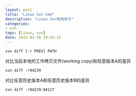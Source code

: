 ```yaml
---
layout: post  
title: "Linux Svn Cmd"  
description: "Linux Svn常用命令"  
categories:
- svn 
tags: [Linux, svn]
date: 2015-01-30 10:26:12
---
```


```shell
svn diff [-r PREV] PATH
```

对比当前本地的工作拷贝文件(working copy)和任意版本A的差异  

```shell 
svn diff -r94239 
```

对比任意历史版本A和任意历史版本B的差异
```shell   
svn diff -r94239:94127
```